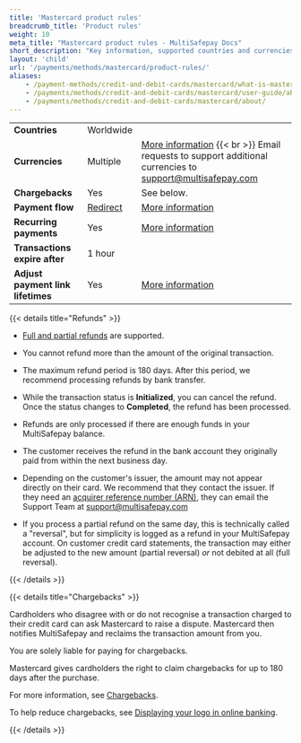 ```yaml
---
title: 'Mastercard product rules'
breadcrumb_title: 'Product rules'
weight: 10
meta_title: "Mastercard product rules - MultiSafepay Docs"
short_description: "Key information, supported countries and currencies, product rules"
layout: 'child'
url: '/payments/methods/mastercard/product-rules/'
aliases:
    - /payment-methods/credit-and-debit-cards/mastercard/what-is-mastercard
    - /payments/methods/credit-and-debit-cards/mastercard/user-guide/about-chargebacks/
    - /payments/methods/credit-and-debit-cards/mastercard/about/
---
```

|   |   |   |
|---|---|---|
| **Countries**  | Worldwide  | |
| **Currencies**  | Multiple | [More information](/faq/general/supported-currencies) {{< br >}} Email requests to support additional currencies to <support@multisafepay.com> | 
| **Chargebacks**  | Yes | See below.  |
| **Payment flow**  | [Redirect](/api/#mastercard) | [More information](/developer/api/difference-between-direct-and-redirect) |
| **Recurring payments**  | Yes | [More information](/payments/features/recurring-payments/)  |
| **Transactions expire after**  | 1 hour | |
| **Adjust payment link lifetimes**  | Yes | [More information](/api/#adjust-payment-link-lifetimes)  |

{{< details title="Refunds" >}}

- [Full and partial refunds](/payments/refunds/) are supported.

- You cannot refund more than the amount of the original transaction.

- The maximum refund period is 180 days. After this period, we recommend processing refunds by bank transfer.

- While the transaction status is **Initialized**, you can cancel the refund. Once the status changes to **Completed**, the refund has been processed. 

- Refunds are only processed if there are enough funds in your MultiSafepay balance.

- The customer receives the refund in the bank account they originally paid from within the next business day.

- Depending on the customer's issuer, the amount may not appear directly on their card. We recommend that they contact the issuer. If they need an [acquirer reference number (ARN)](/credit-cards-user-guide/glossary/#acquirer-reference-number-arn), they can email the Support Team at <support@multisafepay.com> 

- If you process a partial refund on the same day, this is technically called a "reversal", but for simplicity is logged as a refund in your MultiSafepay account. On customer credit card statements, the transaction may either be adjusted to the new amount (partial reversal) _or_ not debited at all (full reversal).

{{< /details >}}

{{< details title="Chargebacks" >}}

Cardholders who disagree with or do not recognise a transaction charged to their credit card can ask Mastercard to raise a dispute. Mastercard then notifies MultiSafepay and reclaims the transaction amount from you.

You are solely liable for paying for chargebacks.

Mastercard gives cardholders the right to claim chargebacks for up to 180 days after the purchase.

For more information, see [Chargebacks](/payments/chargebacks).

To help reduce chargebacks, see [Displaying your logo in online banking](/payments/methods/credit-and-debit-cards/user-guide/your-logo-online-banking).

{{< /details >}}